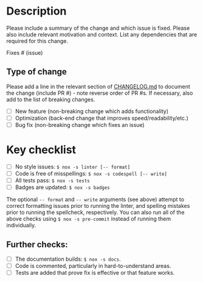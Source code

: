 # Description
Please include a summary of the change and which issue is fixed. Please also include relevant motivation and context. List any dependencies that are required for this change.

Fixes # (issue)

## Type of change
Please add a line in the relevant section of [CHANGELOG.md](https://github.com/NREL/scikit-sundae/blob/main/CHANGELOG.md) to document the change (include PR #) - note reverse order of PR #s. If necessary, also add to the list of breaking changes.

- [ ] New feature (non-breaking change which adds functionality)
- [ ] Optimization (back-end change that improves speed/readability/etc.)
- [ ] Bug fix (non-breaking change which fixes an issue)

# Key checklist
- [ ] No style issues: `$ nox -s linter [-- format]`
- [ ] Code is free of misspellings: `$ nox -s codespell [-- write]`
- [ ] All tests pass: `$ nox -s tests`
- [ ] Badges are updated: `$ nox -s badges`

The optional `-- format` and `-- write` arguments (see above) attempt to correct formatting issues prior to running the linter, and spelling mistakes prior to running the spellcheck, respectively. You can also run all of the above checks using `$ nox -s pre-commit` instead of running them individually.

## Further checks:
- [ ] The documentation builds: `$ nox -s docs`.
- [ ] Code is commented, particularly in hard-to-understand areas.
- [ ] Tests are added that prove fix is effective or that feature works.
